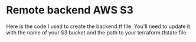 # Remote backend AWS S3
Here is the code I used to create the backend.tf file. You'll need to update it with the name of your S3 bucket and the path to your terraform.tfstate file.
